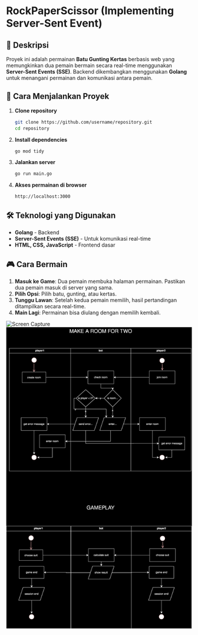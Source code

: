 # RockPaperScissor (Implementing Server-Sent Event)

## 📌 Deskripsi

Proyek ini adalah permainan **Batu Gunting Kertas** berbasis web yang memungkinkan dua pemain bermain secara real-time menggunakan **Server-Sent Events (SSE)**. Backend dikembangkan menggunakan **Golang** untuk menangani permainan dan komunikasi antara pemain.

## 🚀 Cara Menjalankan Proyek

1. **Clone repository**
   ```sh
   git clone https://github.com/username/repository.git
   cd repository
   ```
2. **Install dependencies**
   ```sh
   go mod tidy
   ```
3. **Jalankan server**
   ```sh
   go run main.go
   ```
4. **Akses permainan di browser**
   ```
   http://localhost:3000
   ```

## 🛠 Teknologi yang Digunakan

- **Golang** - Backend
- **Server-Sent Events (SSE)** - Untuk komunikasi real-time
- **HTML, CSS, JavaScript** - Frontend dasar

## 🎮 Cara Bermain

1. **Masuk ke Game**: Dua pemain membuka halaman permainan. Pastikan dua pemain masuk di server yang sama.
2. **Pilih Opsi**: Pilih batu, gunting, atau kertas.
3. **Tunggu Lawan**: Setelah kedua pemain memilih, hasil pertandingan ditampilkan secara real-time.
4. **Main Lagi**: Permainan bisa diulang dengan memilih kembali.

![Screen Capture](./screen-capture.gif)
![Diagram dot savage](./diagram.svg)


